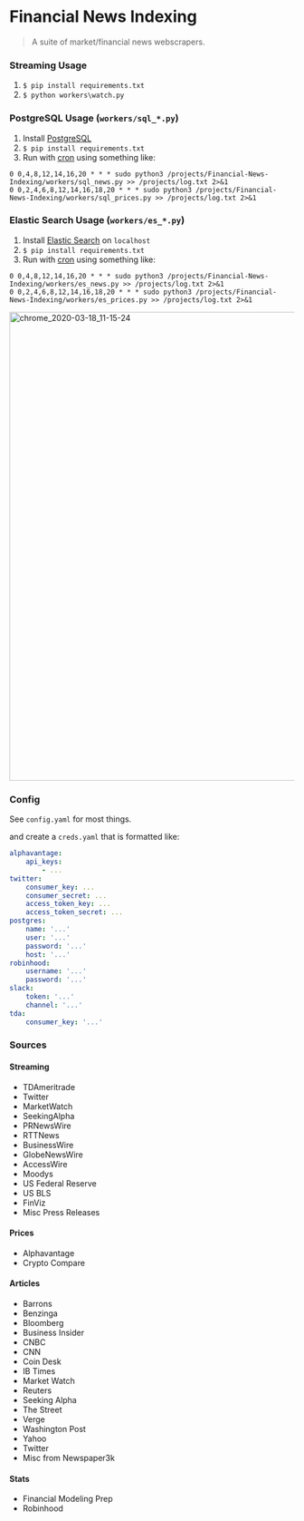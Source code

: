 # Financial News Indexing

> A suite of market/financial news webscrapers.

### Streaming Usage

1. `$ pip install requirements.txt`
2. `$ python workers\watch.py`

### PostgreSQL Usage (`workers/sql_*.py`)

1. Install [PostgreSQL](https://www.postgresql.org/download/)
2. `$ pip install requirements.txt`
3. Run with [cron](https://en.wikipedia.org/wiki/Cron) using something like:
```
0 0,4,8,12,14,16,20 * * * sudo python3 /projects/Financial-News-Indexing/workers/sql_news.py >> /projects/log.txt 2>&1
0 0,2,4,6,8,12,14,16,18,20 * * * sudo python3 /projects/Financial-News-Indexing/workers/sql_prices.py >> /projects/log.txt 2>&1
```

### Elastic Search Usage (`workers/es_*.py`)

1. Install [Elastic Search](https://www.elastic.co/) on `localhost`
2. `$ pip install requirements.txt`
3. Run with [cron](https://en.wikipedia.org/wiki/Cron) using something like:
```
0 0,4,8,12,14,16,20 * * * sudo python3 /projects/Financial-News-Indexing/workers/es_news.py >> /projects/log.txt 2>&1
0 0,2,4,6,8,12,14,16,18,20 * * * sudo python3 /projects/Financial-News-Indexing/workers/es_prices.py >> /projects/log.txt 2>&1
```

<img width="827" alt="chrome_2020-03-18_11-15-24" src="https://user-images.githubusercontent.com/6625384/76982365-c80ae200-6909-11ea-8704-b496434e1b3e.png">

### Config
See `config.yaml` for most things.

and create a `creds.yaml` that is formatted like:

```yaml
alphavantage:
    api_keys: 
        - ...
twitter:
    consumer_key: ...
    consumer_secret: ...
    access_token_key: ...
    access_token_secret: ...
postgres:
    name: '...'
    user: '...'
    password: '...'
    host: '...'
robinhood:
    username: '...'
    password: '...'
slack:
    token: '...'
    channel: '...'
tda:
    consumer_key: '...'
```

### Sources

#### Streaming

* TDAmeritrade
* Twitter
* MarketWatch
* SeekingAlpha
* PRNewsWire
* RTTNews
* BusinessWire
* GlobeNewsWire
* AccessWire
* Moodys
* US Federal Reserve
* US BLS
* FinViz
* Misc Press Releases

#### Prices
* Alphavantage
* Crypto Compare

#### Articles
* Barrons
* Benzinga
* Bloomberg
* Business Insider
* CNBC
* CNN
* Coin Desk
* IB Times
* Market Watch
* Reuters
* Seeking Alpha
* The Street
* Verge
* Washington Post
* Yahoo
* Twitter
* Misc from Newspaper3k

#### Stats
* Financial Modeling Prep
* Robinhood
